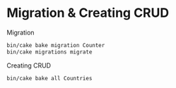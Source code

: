 # Migration & Creating CRUD

Migration
```bash
bin/cake bake migration Counter
bin/cake migrations migrate
```

Creating CRUD
```bash
bin/cake bake all Countries
```
